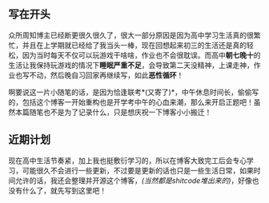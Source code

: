 ## 写在开头
众所周知博主已经断更很久很久了，很大一部分原因是因为高中学习生活真的很繁忙，并且在上学期就已经给了我当头一棒，现在回想起来初三的生活还是真的轻松，因为当时每天不仅可以玩游戏干啥啥，作业也不会很耽误。而高中**朝七晚十**的生活让我保持玩游戏的情况下**睡眠严重不足**，会导致第二天没精神，上课走神，作业也写不动，然后晚自习回家再继续写，如此**恶性循环**！

啊要说这一片小随笔的话，是因为恰逢联考*(又寄了)*，中午休息时间长，偷偷写的，包括这个博客一开始重构也是开学考中午的心血来潮，那么来开启正题吧！虽然本篇随笔也不是为了记录什么，只是想庆祝一下博客小小搬迁！

## 近期计划
现在高中生活节奏紧，加上我也挺敷衍学习的，所以在博客大致完工后会专心学习，可能很久不会进行一些更新，不过要是更新的话也只是一些生活日常，如果时间允许的话，我还会整理并开源这个博客，*(当然都是shitcode堆出来的)*，好像也没有什么了，就先写到这里吧！
